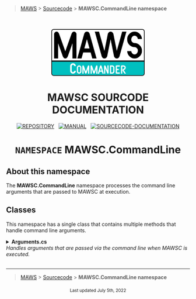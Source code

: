 ﻿> [MAWS][1] &gt; [Sourcecode][2] &gt;  **MAWSC.CommandLine namespace**

<br>
<br>
<div align="center">
  <img src="../../.github//Logos/maws-logo-commander-512x256.png" alt="MAWSC logo" width="256">
  <h1> 
    MAWSC SOURCODE DOCUMENTATION
  </h1>

  [![REPOSITORY](https://img.shields.io/badge/REPOSITORY-550055?style=for-the-badge)][1]&nbsp;&nbsp;&nbsp;[![MANUAL](https://img.shields.io/badge/MANUAL-550055?style=for-the-badge)][3]&nbsp;&nbsp;&nbsp;[![SOURCECODE-DOCUMENTATION](https://img.shields.io/badge/SOURCECODE%20DOCUMENTATION-8e008e?style=for-the-badge)][2]

</div>

<div align="center">

# **`NAMESPACE`** MAWSC.CommandLine

</div>

## About this namespace
The **MAWSC.CommandLine** namespace processes the command line arguments that are passed to MAWSC at execution.

## Classes
This namespace has a single class that contains multiple methods that handle command line arguments.

<details>
<summary>
  <b>Arguments.cs</b><br>
  <i>Handles arguments that are passed via the command line when MAWSC is executed.</i>
</summary>
This class does various things with passed arguments, such as verifying arguments were passed and splitting arguments into individual components.

***

### `VerifiedPassed()`
Verify at least one argument was passed via the command line.

#### Operation
1. Check to see if the length of `args[]` is `0`, and exit gracefully if it is.

#### Notes
* MAWSC requires at least one argument to work correctly. If the user didn't pass any arguments, MAWSC won't be able to do anything, so we'll exit gracefully.
* One of the first things MAWSC does when it is executed is verify that arguments were passed.
* We aren't testing for valid arguments at this point, only that they (or it) exists.

***

### `GetIndividualComponents()`
Get the individual components of the passed arguments.

#### Operation
1. Get the individual argument components.
2. Return nice looking component values.

#### Notes
* The `rawComponents` are the individual arguments as they were originally passed via the command line (e.g., `-staging` or `-d`).
* The `cleanArguments` are the arguments after they have been cleaned. (e.g., `staging d`).
* **(2)** We return "clean" values for the individual components. For more information, please see [this documentation][4].

***

### `GetRawComponents()`
Get individual raw MAWSC Command/Action/Option for a specific session.

#### Operation
1. Create and return a dictionary of the individaul argument components.

#### Notes
* The `rawComponents` are the individual arguments as they were originally passed via the command line (e.g., `-staging` or `-d`).
* These components may contain dashes, and any combination of casing.

***

### `GetRawCommand()`
Get the raw MAWSC Command for the session.

#### Operation
1. Return the MAWSC Command value

#### Notes
* There must be a MAWSC session command value, which will have been verified if we are here.
* We aren't testing for valid arguments at this point.
* **(1)** The MAWSC Command is located in `args[0]`

***

### `GetRawAction()`
Get the raw MAWSC Action for the session.

#### Operation
1. If `args[]` has two or more values, then use the return the second value as the MAWSC Action
2. If `args[]` only has one value, the MAWSC Action will be returned as "unused".

#### Notes
* The MAWSC Action is optional.
* **(1)** The MAWSC Command is located in `args[1]`

***

### `GetRawOption()`
Get the raw MAWSC Option for the session.

#### Operation
1. If `args[]` has three or more values, then use the return the third value as the MAWSC Action
2. If `args[]` only has two values, the MAWSC Command will be returned as "unused".

#### Notes
* The MAWSC Option is optional.
* Arguments beyond `args[2]` are ignored.
* **(1)** The MAWSC Command is located in `args[2]`

***

### `CleanRawComponents()`
Clean the MAWSC Command/Action/Option components.

#### Operation
1. Remove any trailing/leading whitespace from each component
2. Convert each component to lowercase
3. Replace any "-" characters with ""

#### Notes
* For more information as to why we cleanup these components, please see [this documentation][4].

</details>

<br>

***

> [MAWS][1] &gt; [Sourcecode][2] &gt;  **MAWSC.CommandLine namespace**

[1]: https://github.com/spectrum-health-systems/MAWSC
[2]: ../Sourcecode/MAWSC-Sourcecode.md
[3]: ../Manual/MAWSC-Manual.md
[4]: MAWSC-Sourcecode.md#standard-casingtrimming-of-values


<div align="center">
  <sub>
    Last updated July 5th, 2022
  </sub>
<br>